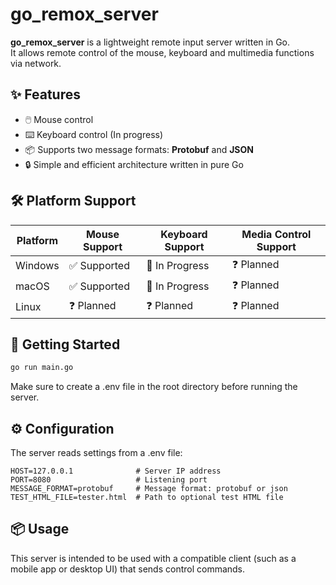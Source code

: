 # go_remox_server

**go_remox_server** is a lightweight remote input server written in Go.  
It allows remote control of the mouse, keyboard and multimedia functions via network.


## ✨ Features

- 🖱️ Mouse control
- ⌨️ Keyboard control (In progress)
- 📦 Supports two message formats: **Protobuf** and **JSON**
- 🔒 Simple and efficient architecture written in pure Go

## 🛠️ Platform Support

| Platform | Mouse Support | Keyboard Support | Media Control Support |
|----------|---------------|------------------|-----------------------|
| Windows  | ✅ Supported   | 🚧 In Progress   | ❓ Planned             |
| macOS    | ✅ Supported   | 🚧 In Progress   | ❓ Planned             |
| Linux    | ❓ Planned     | ❓ Planned        | ❓ Planned             |

## 🚀 Getting Started

```bash
go run main.go
```

Make sure to create a .env file in the root directory before running the server.

## ⚙️ Configuration

The server reads settings from a .env file:

```env
HOST=127.0.0.1              # Server IP address
PORT=8080                   # Listening port
MESSAGE_FORMAT=protobuf     # Message format: protobuf or json
TEST_HTML_FILE=tester.html  # Path to optional test HTML file
```

## 📦 Usage

This server is intended to be used with a compatible client (such as a mobile app or desktop UI) that sends control
commands.